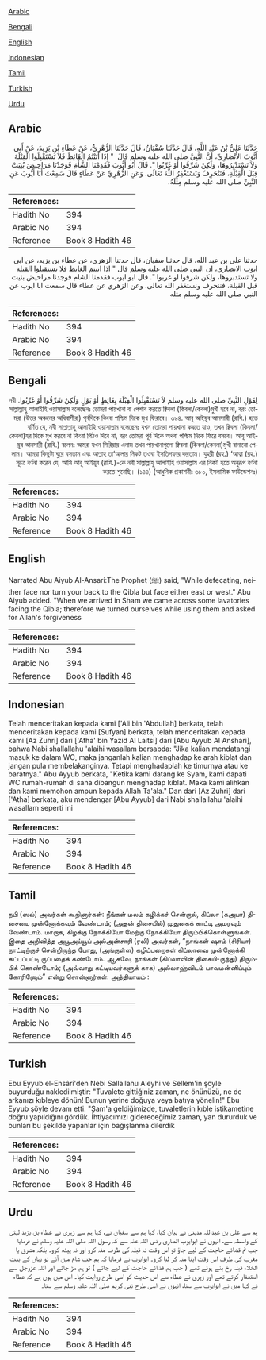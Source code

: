 [Arabic](#arabic)

[Bengali](#bengali)

[English](#english)

[Indonesian](#indonesian)

[Tamil](#tamil)

[Turkish](#turkish)

[Urdu](#urdu)

## Arabic


<div dir="rtl" lang="ar" style={{fontSize:'larger',backgroundColor:'#f8f9fa',padding:20}}>
حَدَّثَنَا عَلِيُّ بْنُ عَبْدِ اللَّهِ، قَالَ حَدَّثَنَا سُفْيَانُ، قَالَ حَدَّثَنَا الزُّهْرِيُّ، عَنْ عَطَاءِ بْنِ يَزِيدَ، عَنْ أَبِي أَيُّوبَ الأَنْصَارِيِّ، أَنَّ النَّبِيَّ صلى الله عليه وسلم قَالَ ‏ "‏ إِذَا أَتَيْتُمُ الْغَائِطَ فَلاَ تَسْتَقْبِلُوا الْقِبْلَةَ وَلاَ تَسْتَدْبِرُوهَا، وَلَكِنْ شَرِّقُوا أَوْ غَرِّبُوا ‏"‏‏.‏ قَالَ أَبُو أَيُّوبَ فَقَدِمْنَا الشَّأْمَ فَوَجَدْنَا مَرَاحِيضَ بُنِيَتْ قِبَلَ الْقِبْلَةِ، فَنَنْحَرِفُ وَنَسْتَغْفِرُ اللَّهَ تَعَالَى‏.‏ وَعَنِ الزُّهْرِيِّ عَنْ عَطَاءٍ قَالَ سَمِعْتُ أَبَا أَيُّوبَ عَنِ النَّبِيِّ صلى الله عليه وسلم مِثْلَهُ‏.‏
</div>
<div style={{backgroundColor:'#f8f9fa',padding:20, marginBottom: 10}}><table> <thead> <tr> <th>References:</th> <th></th> </tr> </thead> <tbody><tr><td>Hadith No</td><td>394</td></tr><tr><td>Arabic No</td><td>394</td></tr><tr><td>Reference</td><td>Book 8 Hadith 46</td></tr></tbody></table></div>


<div dir="rtl" lang="ar" style={{fontSize:'larger',backgroundColor:'#f8f9fa',padding:20}}>
حدثنا علي بن عبد الله، قال حدثنا سفيان، قال حدثنا الزهري، عن عطاء بن يزيد، عن ابي ايوب الانصاري، ان النبي صلى الله عليه وسلم قال " اذا اتيتم الغايط فلا تستقبلوا القبلة ولا تستدبروها، ولكن شرقوا او غربوا ". قال ابو ايوب فقدمنا الشام فوجدنا مراحيض بنيت قبل القبلة، فننحرف ونستغفر الله تعالى. وعن الزهري عن عطاء قال سمعت ابا ايوب عن النبي صلى الله عليه وسلم مثله
</div>
<div style={{backgroundColor:'#f8f9fa',padding:20, marginBottom: 10}}><table> <thead> <tr> <th>References:</th> <th></th> </tr> </thead> <tbody><tr><td>Hadith No</td><td>394</td></tr><tr><td>Arabic No</td><td>394</td></tr><tr><td>Reference</td><td>Book 8 Hadith 46</td></tr></tbody></table></div>

## Bengali


<div dir="rtl" lang="bn" style={{fontSize:'larger',backgroundColor:'#f8f9fa',padding:20}}>
لِقَوْلِ النَّبِيِّ صلى الله عليه وسلم لاَ تَسْتَقْبِلُوا الْقِبْلَةَ بِغَائِطٍ أَوْ بَوْلٍ وَلَكِنْ شَرِّقُوا أَوْ غَرِّبُوا. নবী সাল্লাল্লাহু আলাইহি ওয়াসাল্লাম বলেছেনঃ তোমরা পায়খানা বা পেশাব করতে ক্বিবলা (কিবলা/কেবলা)মুখী হবে না, বরং তোমরা (উত্তর অঞ্চলের অধিবাসীরা) পূর্বদিকে কিংবা পশ্চিম দিকে মুখ ফিরাবে। ৩৯৪. আবূ আইয়ূব আনসারী (রাযি.) হতে বর্ণিত যে, নবী সাল্লাল্লাহু আলাইহি ওয়াসাল্লাম বলেছেনঃ যখন তোমরা পায়খানা করতে যাও, তখন ক্বিবলা (কিবলা/কেবলা)হর দিকে মুখ করবে না কিংবা পিঠও দিবে না, বরং তোমরা পূর্ব দিকে অথবা পশ্চিম দিকে ফিরে বসবে। আবূ আইয়ূব আনসারী (রাযি.) বলেনঃ আমরা যখন সিরিয়ায় এলাম তখন পায়খানাগুলো ক্বিবলা (কিবলা/কেবলা)মুখী বানানো পেলাম। আমরা কিছুটা ঘুরে বসতাম এবং আল্লাহ তা‘আলার নিকট তওবা ইসতিগফার করতাম। যুহরী (রহ.) ‘আত্বা (রহ.) সূত্রে বর্ণনা করেন যে, আমি আবূ আইয়ূব (রাযি.)-কে নবী সাল্লাল্লাহু আলাইহি ওয়াসাল্লাম এর নিকট হতে অনুরূপ বর্ণনা করতে শুনেছি। (১৪৪) (আধুনিক প্রকাশনীঃ ৩৮০, ইসলামিক ফাউন্ডেশনঃ)
</div>
<div style={{backgroundColor:'#f8f9fa',padding:20, marginBottom: 10}}><table> <thead> <tr> <th>References:</th> <th></th> </tr> </thead> <tbody><tr><td>Hadith No</td><td>394</td></tr><tr><td>Arabic No</td><td>394</td></tr><tr><td>Reference</td><td>Book 8 Hadith 46</td></tr></tbody></table></div>

## English


<div dir="ltr" lang="en" style={{fontSize:'larger',backgroundColor:'#f8f9fa',padding:20}}>
Narrated Abu Aiyub Al-Ansari:The Prophet (ﷺ) said, "While defecating, neither face nor turn your back to the Qibla but face either east or west." Abu Aiyub added. "When we arrived in Sham we came across some lavatories facing the Qibla; therefore we turned ourselves while using them and asked for Allah's forgiveness
</div>
<div style={{backgroundColor:'#f8f9fa',padding:20, marginBottom: 10}}><table> <thead> <tr> <th>References:</th> <th></th> </tr> </thead> <tbody><tr><td>Hadith No</td><td>394</td></tr><tr><td>Arabic No</td><td>394</td></tr><tr><td>Reference</td><td>Book 8 Hadith 46</td></tr></tbody></table></div>

## Indonesian


<div dir="ltr" lang="id" style={{fontSize:'larger',backgroundColor:'#f8f9fa',padding:20}}>
Telah menceritakan kepada kami ['Ali bin 'Abdullah] berkata, telah menceritakan kepada kami [Sufyan] berkata, telah menceritakan kepada kami [Az Zuhri] dari ['Atha' bin Yazid Al Laitsi] dari [Abu Ayyub Al Anshari], bahwa Nabi shallallahu 'alaihi wasallam bersabda: "Jika kalian mendatangi masuk ke dalam WC, maka janganlah kalian menghadap ke arah kiblat dan jangan pula membelakanginya. Tetapi menghadaplah ke timurnya atau ke baratnya." Abu Ayyub berkata, "Ketika kami datang ke Syam, kami dapati WC rumah-rumah di sana dibangun menghadap kiblat. Maka kami alihkan dan kami memohon ampun kepada Allah Ta'ala." Dan dari [Az Zuhri] dari ['Atha] berkata, aku mendengar [Abu Ayyub] dari Nabi shallallahu 'alaihi wasallam seperti ini
</div>
<div style={{backgroundColor:'#f8f9fa',padding:20, marginBottom: 10}}><table> <thead> <tr> <th>References:</th> <th></th> </tr> </thead> <tbody><tr><td>Hadith No</td><td>394</td></tr><tr><td>Arabic No</td><td>394</td></tr><tr><td>Reference</td><td>Book 8 Hadith 46</td></tr></tbody></table></div>

## Tamil


<div dir="ltr" lang="ta" style={{fontSize:'larger',backgroundColor:'#f8f9fa',padding:20}}>
நபி (ஸல்) அவர்கள் கூறினார்கள்: நீங்கள் மலம் கழிக்கச் சென்றால், கிப்லா (கஅபா) திசையை முன்னோக்கவும் வேண்டாம்; (அதன் திசையில்) முதுகைக் காட்டி அமரவும் வேண்டாம். மாறாக, கிழக்கு நோக்கியோ மேற்கு நோக்கியோ திரும்பிக்கொள்ளுங்கள். இதை அறிவித்த அபூஅய்யூப் அல்அன்சாரி (ரலி) அவர்கள், “நாங்கள் ஷாம் (சிரியா) நாட்டிற்குச் சென்றிருந்த போது, (அங்குள்ள) கழிப்பறைகள் கிப்லாவை முன்னோக்கி கட்டப்பட்டி ருப்பதைக் கண்டோம். ஆகவே, நாங்கள் (கிப்லாவின் திசையி-ருந்து) திரும்பிக் கொண்டோம்; (அவ்வாறு கட்டியவர்களுக் காக) அல்லாஹ்விடம் பாவமன்னிப்பும் கோரினோம்” என்று சொன்னார்கள். அத்தியாயம் :
</div>
<div style={{backgroundColor:'#f8f9fa',padding:20, marginBottom: 10}}><table> <thead> <tr> <th>References:</th> <th></th> </tr> </thead> <tbody><tr><td>Hadith No</td><td>394</td></tr><tr><td>Arabic No</td><td>394</td></tr><tr><td>Reference</td><td>Book 8 Hadith 46</td></tr></tbody></table></div>

## Turkish


<div dir="ltr" lang="tr" style={{fontSize:'larger',backgroundColor:'#f8f9fa',padding:20}}>
Ebu Eyyub el-Ensârî'den Nebi Sallallahu Aleyhi ve Sellem'in şöyle buyurduğu nakledilmiştir: "Tuvalete gittiğiniz zaman, ne önünüzü, ne de arkanızı kıbleye dönün! Bunun yerine doğuya veya batıya yönelin!" Ebu Eyyub şöyle devam etti: "Şam'a geldiğimizde, tuvaletlerin kıble istikametine doğru yapıldığını gördük. İhtiyacımızı gidereceğimiz zaman, yan dururduk ve bunları bu şekilde yapanlar için bağışlanma dilerdik
</div>
<div style={{backgroundColor:'#f8f9fa',padding:20, marginBottom: 10}}><table> <thead> <tr> <th>References:</th> <th></th> </tr> </thead> <tbody><tr><td>Hadith No</td><td>394</td></tr><tr><td>Arabic No</td><td>394</td></tr><tr><td>Reference</td><td>Book 8 Hadith 46</td></tr></tbody></table></div>

## Urdu


<div dir="rtl" lang="ur" style={{fontSize:'larger',backgroundColor:'#f8f9fa',padding:20}}>
ہم سے علی بن عبداللہ مدینی نے بیان کیا، کہا ہم سے سفیان نے، کہا ہم سے زہری نے عطاء بن یزید لیثی کے واسطہ سے، انہوں نے ابوایوب انصاری رضی اللہ عنہ سے کہ رسول اللہ صلی اللہ علیہ وسلم نے فرمایا جب تم قضائے حاجت کے لیے جاؤ تو اس وقت نہ قبلہ کی طرف منہ کرو اور نہ پیٹھ کرو۔ بلکہ مشرق یا مغرب کی طرف اس وقت اپنا منہ کر لیا کرو۔ ابوایوب نے فرمایا کہ ہم جب شام میں آئے تو یہاں کے بیت الخلاء قبلہ رخ بنے ہوئے تھے ( جب ہم قضائے حاجت کے لیے جاتے ) تو ہم مڑ جاتے اور اللہ عزوجل سے استغفار کرتے تھے اور زہری نے عطاء سے اس حدیث کو اسی طرح روایت کیا۔ اس میں یوں ہے کہ عطاء نے کہا میں نے ابوایوب سے سنا، انہوں نے اسی طرح نبی کریم صلی اللہ علیہ وسلم سے سنا۔
</div>
<div style={{backgroundColor:'#f8f9fa',padding:20, marginBottom: 10}}><table> <thead> <tr> <th>References:</th> <th></th> </tr> </thead> <tbody><tr><td>Hadith No</td><td>394</td></tr><tr><td>Arabic No</td><td>394</td></tr><tr><td>Reference</td><td>Book 8 Hadith 46</td></tr></tbody></table></div>